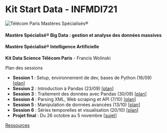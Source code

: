 # Kit Start Data - INFMDI721
![Télécom Paris Mastères Spécialisés®](./index.png)

#### Mastère Spécialisé® Big Data : gestion et analyse des données massives

#### Mastère Spécialisé® Intelligence Artificielle

**Kit Data Science Télécom Paris** - Francis Wolinski

Plan des sessions

- **Session 1** : Setup, environnement de dev, bases de Python (16/09) [[plan](session1.md)]
- **Session 2** : Introduction à Pandas (23/09) [[plan](session2.md)]
- **Session 3** : Traitement des données avec Pandas (30/09) [[plan](session3.md)]
- **Session 4** : Parsing XML, Web scraping et API (7/10) [[plan](session4.md)]
- **Session 5** : Manipulation de données avancées (13/10) [[plan](session5.md)]
- **Session 6** : Séries temporelles et visualisation (20/10) [[plan](session6.md)]
- **Projet final** : Du 26 octobre au 5 novembre [[sujet](projet_final.md)]



[Ressources](links.md)

